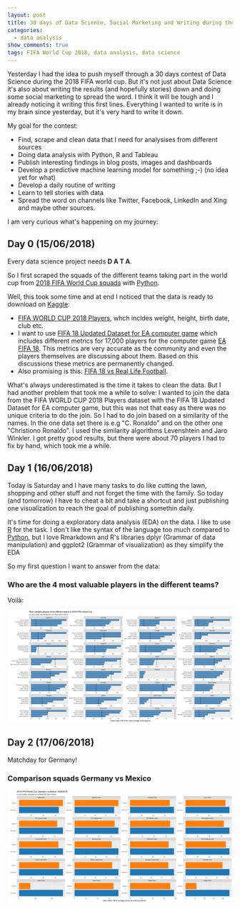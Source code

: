 ```yaml
---
layout: post
title: 30 days of Data Science, Social Marketing and Writing during the 2018 FIFA World Cup  
categories:
  - data analysis
show_comments: true
tags: FIFA World Cup 2018, data analysis, data science
---
```


Yesterday I had the idea  to push  myself through a 30 days contest of Data Science during the 2018 FIFA world cup. But it's not just about Data Science it's also about writing the results (and hopefully stories) down and doing some
social marketing to spread the word. I think it will be tough and I already noticing it writing this first lines. Everything I wanted to write is in my brain since yesterday, but it's very hard to write it down.

My goal for the contest:

   - Find, scrape and clean data that I need for analysises from different sources
   - Doing data analysis with Python, R and Tableau
   - Publish interesting findings in blog posts, images and dashboards
   - Develop a predictive machine learning model for something ;-) (no idea yet for what)
   - Develop a daily routine of writing
   - Learn to tell stories with data
   - Spread the word on channels like Twitter, Facebook, LinkedIn and Xing and maybe other sources.

I am very curious what's happening on my journey:

## Day 0 (15/06/2018)

Every data science project needs **D A T A**. 

So I first scraped the squads of the different teams taking part in the world cup from [2018 FIFA World Cup squads](https://en.wikipedia.org/wiki/2018_FIFA_World_Cup_squads) with [Python](http://python.org).

Well, this took some time and at end I noticed that the data is ready to download on [Kaggle](http://kaggle.com):

   - [FIFA WORLD CUP 2018 Players](https://www.kaggle.com/djamshed/fifa-world-cup-2018-players), whch incldes weight, height, birth date, club etc.
   - I want to use [FIFA 18 Updated Dataset for EA computer game](https://www.kaggle.com/piyushgandhi811/fifa-18-updated-dataset/data) which includes different metrics for 17,000 players for the computer game [EA FIFA 18](https://www.easports.com/de/fifa/2018-fifa-world-cup-update).
     This metrics are very accurate as the community and even the players themselves are discussing about them. Based on this discussions these metrics are permanently changed. 
   - Also promising is this: [FIFA 18 vs Real Life Football](https://www.kaggle.com/michaelmallon/fifa18-vs-reallife/data). 


What's always underestimated is the time it takes to clean the data. But I had another problem that took me a while to solve: I wanted to join the data from the FIFA WORLD CUP 2018 Players dataset with the FIFA 18 Updated Dataset for EA computer game, but this
was not that easy as there was no unique criteria to do the join. So I had to do join based on a similarity of the names. In the one data set there is e.g "C. Ronaldo" and on the other one "Christiono Ronaldo". I used the similarity algorithms Levenshtein and Jaro Winkler.
I got pretty good results, but there were about 70 players I had to fix by hand, which took me a while.

## Day 1 (16/06/2018)

Today is Saturday and I have many tasks to do like cutting the lawn, shopping and other stuff and not forget the time with the family. 
So today (and tomorrow) I have to cheat a bit and take a shortcut and just publishing one visualization to reach the goal of publishing somethin daily.


It's time for doing a exploratory data analysis (EDA) on the data. I like to use [R](https://www.r-project.org/) for the task. I don't like the syntax of the language too much compared to [Python](https://www.python.org/), 
but I love Rmarkdown  and R's libraries dplyr (Grammar of data manipulation) and ggplot2 (Grammar of visualization) as they simplify the EDA

So my first question I want to answer from the data:

### Who are the 4 most valuable players in the different teams?

Voilà:


![Most Valuable Players by Team](/assets/img/most-valuable-players_by-team.png)


## Day 2 (17/06/2018)

Matchday for Germany!

### Comparison squads Germany vs Mexico

![Squad Comparison Germenay vs Mexico](/assets/img/germanymexico.png)
